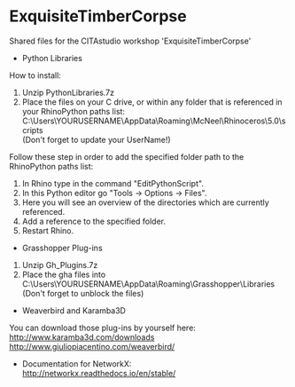 # ExquisiteTimberCorpse
Shared files for the CITAstudio workshop 'ExquisiteTimberCorpse'


- Python Libraries

How to install:

1) Unzip PythonLibraries.7z <br />
2) Place the files on your C drive, or within any folder that is referenced in your RhinoPython paths list: <br /> C:\Users\YOURUSERNAME\AppData\Roaming\McNeel\Rhinoceros\5.0\scripts <br />
(Don't forget to update your UserName!)

Follow these step in order to add the specified folder path to the RhinoPython paths list: <br />

1) In Rhino type in the command "EditPythonScript". <br />
2) In this Python editor go "Tools -> Options -> Files". <br />
3) Here you will see an overview of the directories which are currently referenced. <br />
4) Add a reference to the specified folder. <br />
5) Restart Rhino.


- Grasshopper Plug-ins

1) Unzip Gh_Plugins.7z <br />
2) Place the gha files into C:\Users\YOURUSERNAME\AppData\Roaming\Grasshopper\Libraries <br />
(Don't forget to unblock the files)

- Weaverbird and Karamba3D

You can download those plug-ins by yourself here: <br />
http://www.karamba3d.com/downloads <br />
http://www.giuliopiacentino.com/weaverbird/

- Documentation for NetworkX: <br />
http://networkx.readthedocs.io/en/stable/

